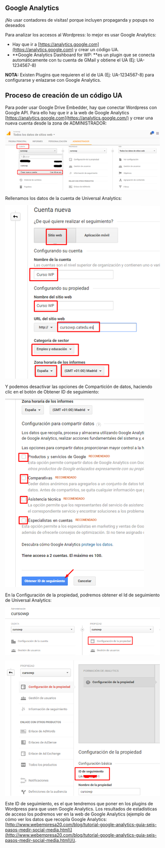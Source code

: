 ## Google Analytics

¡No usar contadores de visitas! porque incluyen propaganda y popups no deseados

Para analizar los accesos al Wordpress: lo mejor es usar Google Analytics:

* Hay que ir a [https://analytics.google.com](https://analytics.google.com) y crear un código UA.
* **Google Analytics Dashboard for WP: **es un plugin que se conecta automáticamente con tu cuenta de GMail y obtiene el UA \(Ej: UA-1234567-8\)

**NOTA:** Existen Plugins que requieren el id de UA \(Ej: UA-1234567-8\) para configurarse y enlazarse con Google Analytics.

## Proceso de creación de un código UA

Para poder usar Google Drive Embedder, hay que conectar Wordpress con Google API. Para ello hay que ir a la web de Google Analytics [https://analytics.google.com](https://analytics.google.com/) y crear una nueva cuenta desde la zona de ADMINISTRADOR:

![](/assets/g_embedder_paso1.png)

Rellenamos los datos de la cuenta de Universal Analytics:

![](/assets/g_embedder_paso2.png)

Y podemos desactivar las opciones de Compartición de datos, haciendo clic en el botón de Obtener ID de seguimiento:

![](/assets/g_embedder_paso3.png)

En la Configuración de la propiedad, podremos obtener el Id de seguimiento de Universal Analytics:

![](/assets/g_embedder_paso4.png)

![](/assets/g_embedder_paso5.png)

Este ID de seguimiento, es el que tendremos que poner en los plugins de Wordpress para que usen Google Analytics. Los resultados de estadísticas de acceso los podremos ver en la web de Google Analytics \(ejemplo de cómo ver los datos que recopila Google Analytics: [http://www.webempresa20.com/blog/tutorial-google-analytics-guia-seis-pasos-medir-social-media.html\](http://www.webempresa20.com/blog/tutorial-google-analytics-guia-seis-pasos-medir-social-media.html\)\).

